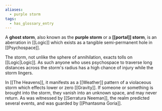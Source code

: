 ```yaml
---
aliases:
  - purple storm
tags:
  - has_glossary_entry
---
```

A **ghost storm**, also known as the **purple storm** or a **[[portal]] storm**, is an aberration in [[Logic]] which exists as a tangible semi-permanent hole in [[Psychospace]]. 

The storm, not unlike the sphere of annihilation, exacts tolls on [[Logic|Logic]]. As such anyone who uses psychospace to traverse long distances across the storm's radius has a high chance of injury while the storm lingers.

In [[The Heavens]], it manifests as a [[Weather]] pattern of a violaceous storm which effects lower or zero [[Gravity]]. If someone or something is brought into the storm, they vanish into an unknown space, and may never return. As was witnessed by [[Serratura Neeman]], the realm predicted several events, and was guarded by [[Phantasma Goria]].


